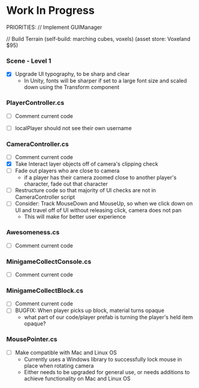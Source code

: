 # Work In Progress

PRIORITIES:
// Implement GUIManager

// Build Terrain (self-build: marching cubes, voxels) (asset store: Voxeland $95)



### Scene - Level 1
- [x] Upgrade UI typography, to be sharp and clear
    - In Unity, fonts will be sharper if set to a large font size and scaled down using the Transform component



### PlayerController.cs
- [ ] Comment current code
- [ ] localPlayer should not see their own username


### CameraController.cs
- [ ] Comment current code
- [x] Take Interact layer objects off of camera's clipping check
- [ ] Fade out players who are close to camera
    - if a player has their camera zoomed close to another player's character, fade out that character
- [ ] Restructure code so that majority of UI checks are not in CameraController script
- [ ] Consider: Track MouseDown and MouseUp, so when we click down on UI and travel off of UI without releasing click, camera does not pan
    - This will make for better user experience



### Awesomeness.cs
- [ ] Comment current code



### MinigameCollectConsole.cs
- [ ] Comment current code



### MinigameCollectBlock.cs
- [ ] Comment current code
- [ ] BUGFIX: When player picks up block, material turns opaque
    - what part of our code/player prefab is turning the player's held item opaque?



### MousePointer.cs
- [ ] Make compatible with Mac and Linux OS
    - Currently uses a Windows library to successfully lock mouse in place when rotating camera
	- Either needs to be upgraded for general use, or needs additions to achieve functionality on Mac and Linux OS